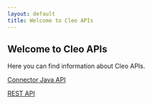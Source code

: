 ```yaml
---
layout: default
title: Welcome to Cleo APIs
---
```

## Welcome to Cleo APIs

Here you can find information about Cleo APIs.

[Connector Java API](cleo.github.io/APIs/connector/index.html)

[REST API](http://developer.cleo.com/api/welcome.html)

